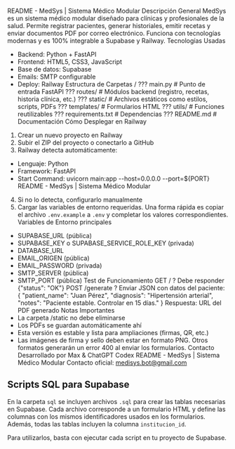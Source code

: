 README - MedSys | Sistema Médico Modular
Descripción General
MedSys es un sistema médico modular diseñado para clínicas y profesionales de la salud. Permite registrar pacientes,
generar historiales, emitir recetas y enviar documentos PDF por correo electrónico. Funciona con tecnologías modernas
y es 100% integrable a Supabase y Railway.
Tecnologías Usadas
- Backend: Python + FastAPI
- Frontend: HTML5, CSS3, JavaScript
- Base de datos: Supabase
- Emails: SMTP configurable
- Deploy: Railway
Estructura de Carpetas
/
??? main.py # Punto de entrada FastAPI
??? routes/ # Módulos backend (registro, recetas, historia clínica, etc.)
??? static/ # Archivos estáticos como estilos, scripts, PDFs
??? templates/ # Formularios HTML
??? utils/ # Funciones reutilizables
??? requirements.txt # Dependencias
??? README.md # Documentación
Cómo Desplegar en Railway
1. Crear un nuevo proyecto en Railway
2. Subir el ZIP del proyecto o conectarlo a GitHub
3. Railway detecta automáticamente:
 - Lenguaje: Python
 - Framework: FastAPI
 - Start Command: uvicorn main:app --host=0.0.0.0 --port=${PORT}
README - MedSys | Sistema Médico Modular
4. Si no lo detecta, configurarlo manualmente
5. Cargar las variables de entorno requeridas.
   Una forma rápida es copiar el archivo `.env.example` a `.env` y
   completar los valores correspondientes.
Variables de Entorno principales
- SUPABASE_URL (pública)
- SUPABASE_KEY o SUPABASE_SERVICE_ROLE_KEY (privada)
- DATABASE_URL
- EMAIL_ORIGEN (pública)
- EMAIL_PASSWORD (privada)
- SMTP_SERVER (pública)
- SMTP_PORT (pública)
Test de Funcionamiento
GET / ? Debe responder {"status": "OK"}
POST /generate ? Enviar JSON con datos del paciente:
{
 "patient_name": "Juan Pérez",
 "diagnosis": "Hipertensión arterial",
 "notes": "Paciente estable. Controlar en 15 días."
}
Respuesta: URL del PDF generado
Notas Importantes
- La carpeta /static no debe eliminarse
- Los PDFs se guardan automáticamente ahí
- Esta versión es estable y lista para ampliaciones (firmas, QR, etc.)
- Las imágenes de firma y sello deben estar en formato PNG. Otros formatos
  generarán un error 400 al enviar los formularios.
Contacto
Desarrollado por Max & ChatGPT Codex
README - MedSys | Sistema Médico Modular
Contacto oficial: medisys.bot@gmail.com

## Scripts SQL para Supabase

En la carpeta `sql` se incluyen archivos `.sql` para crear las tablas necesarias en Supabase.
Cada archivo corresponde a un formulario HTML y define las columnas con los mismos identificadores
usados en los formularios. Además, todas las tablas incluyen la columna `institucion_id`.

Para utilizarlos, basta con ejecutar cada script en tu proyecto de Supabase.
